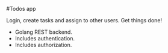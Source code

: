 #Todos app

Login, create tasks and assign to other users. Get things done!

* Golang REST backend.
* Includes authentication.
* Includes authorization.

